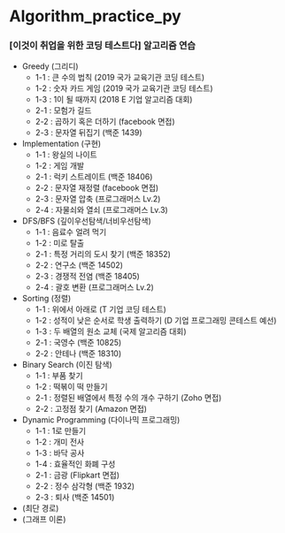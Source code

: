 # Algorithm_practice_py
### [이것이 취업을 위한 코딩 테스트다] 알고리즘 연습

* Greedy (그리디)
  * 1-1 : 큰 수의 법칙 (2019 국가 교육기관 코딩 테스트)
  * 1-2 : 숫자 카드 게임 (2019 국가 교육기관 코딩 테스트)
  * 1-3 : 1이 될 때까지 (2018 E 기업 알고리즘 대회)
  * 2-1 : 모험가 길드
  * 2-2 : 곱하기 혹은 더하기 (facebook 면접)
  * 2-3 : 문자열 뒤집기 (백준 1439)
* Implementation (구현)
  * 1-1 : 왕실의 나이트
  * 1-2 : 게임 개발
  * 2-1 : 럭키 스트레이트 (백준 18406)
  * 2-2 : 문자열 재정렬 (facebook 면접)
  * 2-3 : 문자열 압축 (프로그래머스 Lv.2)
  * 2-4 : 자물쇠와 열쇠 (프로그래머스 Lv.3)
* DFS/BFS (깊이우선탐색/너비우선탐색)
  * 1-1 : 음료수 얼려 먹기
  * 1-2 : 미로 탈출
  * 2-1 : 특정 거리의 도시 찾기 (백준 18352)
  * 2-2 : 연구소 (백준 14502)
  * 2-3 : 경쟁적 전염 (백준 18405)
  * 2-4 : 괄호 변환 (프로그래머스 Lv.2)
* Sorting (정렬)
  * 1-1 : 위에서 아래로 (T 기업 코딩 테스트)
  * 1-2 : 성적이 낮은 순서로 학생 출력하기 (D 기업 프로그래밍 콘테스트 예선)
  * 1-3 : 두 배열의 원소 교체 (국제 알고리즘 대회)
  * 2-1 : 국영수 (백준 10825)
  * 2-2 : 안테나 (백준 18310)
* Binary Search (이진 탐색)
  * 1-1 : 부품 찾기
  * 1-2 : 떡볶이 떡 만들기
  * 2-1 : 정렬된 배열에서 특정 수의 개수 구하기 (Zoho 면접)
  * 2-2 : 고정점 찾기 (Amazon 면접)
* Dynamic Programming (다이나믹 프로그래밍)
  * 1-1 : 1로 만들기
  * 1-2 : 개미 전사
  * 1-3 : 바닥 공사
  * 1-4 : 효율적인 화폐 구성
  * 2-1 : 금광 (Flipkart 면접)
  * 2-2 : 정수 삼각형 (백준 1932)
  * 2-3 : 퇴사 (백준 14501)
* (최단 경로)
* (그래프 이론)
